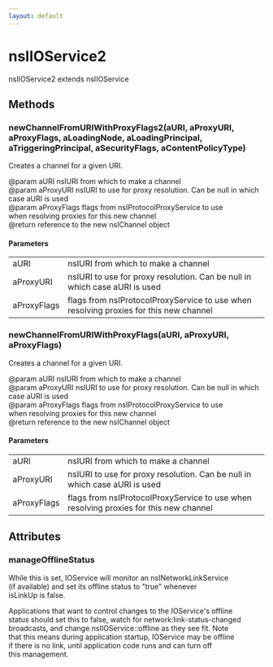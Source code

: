 ```yaml
---
layout: default
---
```


# nsIIOService2 #
  
nsIIOService2 extends nsIIOService  
  

## Methods ##

### newChannelFromURIWithProxyFlags2(aURI, aProxyURI, aProxyFlags, aLoadingNode, aLoadingPrincipal, aTriggeringPrincipal, aSecurityFlags, aContentPolicyType) ###
  
Creates a channel for a given URI.  
  
@param aURI nsIURI from which to make a channel  
@param aProxyURI nsIURI to use for proxy resolution. Can be null in which  
       case aURI is used  
@param aProxyFlags flags from nsIProtocolProxyService to use  
       when resolving proxies for this new channel  
@return reference to the new nsIChannel object  
  

#### Parameters ####

<table>

<tr>
<td>aURI</td>
<td>nsIURI from which to make a channel  
</td>
</tr>

<tr>
<td>aProxyURI</td>
<td>nsIURI to use for proxy resolution. Can be null in which  
       case aURI is used  
</td>
</tr>

<tr>
<td>aProxyFlags</td>
<td>flags from nsIProtocolProxyService to use  
       when resolving proxies for this new channel  
</td>
</tr>

</table>

### newChannelFromURIWithProxyFlags(aURI, aProxyURI, aProxyFlags) ###
  
Creates a channel for a given URI.  
  
@param aURI nsIURI from which to make a channel  
@param aProxyURI nsIURI to use for proxy resolution. Can be null in which  
       case aURI is used  
@param aProxyFlags flags from nsIProtocolProxyService to use  
       when resolving proxies for this new channel  
@return reference to the new nsIChannel object  
  

#### Parameters ####

<table>

<tr>
<td>aURI</td>
<td>nsIURI from which to make a channel  
</td>
</tr>

<tr>
<td>aProxyURI</td>
<td>nsIURI to use for proxy resolution. Can be null in which  
       case aURI is used  
</td>
</tr>

<tr>
<td>aProxyFlags</td>
<td>flags from nsIProtocolProxyService to use  
       when resolving proxies for this new channel  
</td>
</tr>

</table>

## Attributes ##

### manageOfflineStatus ###
  
While this is set, IOService will monitor an nsINetworkLinkService  
(if available) and set its offline status to "true" whenever  
isLinkUp is false.  
  
Applications that want to control changes to the IOService's offline  
status should set this to false, watch for network:link-status-changed  
broadcasts, and change nsIIOService::offline as they see fit. Note  
that this means during application startup, IOService may be offline  
if there is no link, until application code runs and can turn off  
this management.  
  
